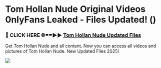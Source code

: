 # Tom Hollan Nude Original Videos 0nlyFans Leaked - Files Updated! ()

<h3>🔴 CLICK HERE 🌐==►► <a href="https://tinyurl.com/2p9ay9w9" rel="nofollow">Tom Hollan Nude Updated Files</a></h3>

Get Tom Hollan Nude and all content. Now you can access all videos and pictures of Tom Hollan Nude. New Updated Files 2025!

[![](https://i.imgur.com/KQgVmj3.gif)](https://tinyurl.com/2p9ay9w9)
